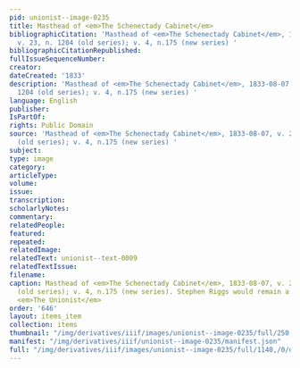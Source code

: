 ```yaml
---
pid: unionist--image-0235
title: Masthead of <em>The Schenectady Cabinet</em>
bibliographicCitation: 'Masthead of <em>The Schenectady Cabinet</em>, 1833-08-07,
  v. 23, n. 1204 (old series); v. 4, n.175 (new series) '
bibliographicCitationRepublished: 
fullIssueSequenceNumber: 
creator: 
dateCreated: '1833'
description: 'Masthead of <em>The Schenectady Cabinet</em>, 1833-08-07, v. 23, n.
  1204 (old series); v. 4, n.175 (new series) '
language: English
publisher: 
IsPartOf: 
rights: Public Domain
source: 'Masthead of <em>The Schenectady Cabinet</em>, 1833-08-07, v. 23, n. 1204
  (old series); v. 4, n.175 (new series) '
subject: 
type: image
category: 
articleType: 
volume: 
issue: 
transcription: 
scholarlyNotes: 
commentary: 
relatedPeople: 
featured: 
repeated: 
relatedImage: 
relatedText: unionist--text-0009
relatedTextIssue: 
filename: 
caption: Masthead of <em>The Schenectady Cabinet</em>, 1833-08-07, v. 23, n. 1204
  (old series); v. 4, n.175 (new series). Stephen Riggs would remain a supporter of
  <em>The Unionist</em>
order: '646'
layout: items_item
collection: items
thumbnail: "/img/derivatives/iiif/images/unionist--image-0235/full/250,/0/default.jpg"
manifest: "/img/derivatives/iiif/unionist--image-0235/manifest.json"
full: "/img/derivatives/iiif/images/unionist--image-0235/full/1140,/0/default.jpg"
---
```

